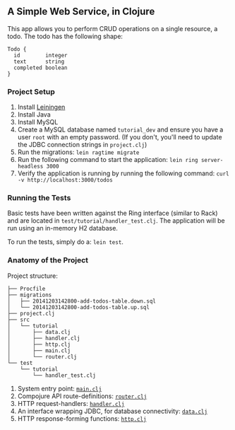 ## A Simple Web Service, in Clojure

This app allows you to perform CRUD operations on a single resource, a todo. The todo has the following shape:

```
Todo {
  id        integer
  text      string
  completed boolean
}
```

### Project Setup

1. Install [Leiningen](http://leiningen.org/)
2. Install Java
3. Install MySQL
4. Create a MySQL database named `tutorial_dev` and ensure you have a user `root` with an empty password. (If you don't, you'll need to update the JDBC connection strings in `project.clj`)
5. Run the migrations: `lein ragtime migrate`
5. Run the following command to start the application: `lein ring server-headless 3000`
6. Verify the application is running by running the following command: `curl -v http://localhost:3000/todos`

### Running the Tests

Basic tests have been written against the Ring interface (similar to Rack) and are located in `test/tutorial/handler_test.clj`. The application will be run using an in-memory H2 database.

To run the tests, simply do a: `lein test`.

### Anatomy of the Project

Project structure:

```
├── Procfile
├── migrations
│   ├── 20141203142800-add-todos-table.down.sql
│   └── 20141203142800-add-todos-table.up.sql
├── project.clj
├── src
│   └── tutorial
│       ├── data.clj
│       ├── handler.clj
│       ├── http.clj
│       ├── main.clj
│       └── router.clj
└── test
    └── tutorial
        └── handler_test.clj
```

1. System entry point: [`main.clj`](https://github.com/laser/web-service-clojure/blob/master/src/tutorial/main.clj)
2. Compojure API route-definitions: [`router.clj`](https://github.com/laser/web-service-clojure/blob/master/src/tutorial/router.clj)
3. HTTP request-handlers: [`handler.clj`](https://github.com/laser/web-service-clojure/blob/master/src/tutorial/handler.clj)
4. An interface wrapping JDBC, for database connectivity: [`data.clj`](https://github.com/laser/web-service-clojure/blob/master/src/tutorial/data.clj)
5. HTTP response-forming functions: [`http.clj`](https://github.com/laser/web-service-clojure/blob/master/src/tutorial/http.clj)
